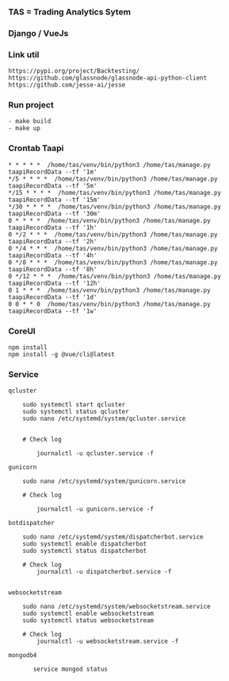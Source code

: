 ### TAS = Trading Analytics Sytem

### Django / VueJs

### Link util
    https://pypi.org/project/Backtesting/
    https://github.com/glassnode/glassnode-api-python-client
    https://github.com/jesse-ai/jesse

### Run project

    - make build
    - make up

### Crontab Taapi

    * * * * *  /home/tas/venv/bin/python3 /home/tas/manage.py taapiRecordData --tf '1m'
    */5 * * * *  /home/tas/venv/bin/python3 /home/tas/manage.py taapiRecordData --tf '5m'
    */15 * * * *  /home/tas/venv/bin/python3 /home/tas/manage.py taapiRecordData --tf '15m'
    */30 * * * *  /home/tas/venv/bin/python3 /home/tas/manage.py taapiRecordData --tf '30m'
    0 * * * *  /home/tas/venv/bin/python3 /home/tas/manage.py taapiRecordData --tf '1h'
    0 */2 * * *  /home/tas/venv/bin/python3 /home/tas/manage.py taapiRecordData --tf '2h'
    0 */4 * * *  /home/tas/venv/bin/python3 /home/tas/manage.py taapiRecordData --tf '4h'
    0 */8 * * *  /home/tas/venv/bin/python3 /home/tas/manage.py taapiRecordData --tf '8h'
    0 */12 * * *  /home/tas/venv/bin/python3 /home/tas/manage.py taapiRecordData --tf '12h'
    0 1 * * *  /home/tas/venv/bin/python3 /home/tas/manage.py taapiRecordData --tf '1d'
    0 0 * * 0  /home/tas/venv/bin/python3 /home/tas/manage.py taapiRecordData --tf '1w'

### CoreUI

    npm install
    npm install -g @vue/cli@latest

### Service

    qcluster

        sudo systemctl start qcluster
        sudo systemctl status qcluster
        sudo nano /etc/systemd/system/qcluster.service

        
        # Check log

            journalctl -u qcluster.service -f
    
    gunicorn

        sudo nano /etc/systemd/system/gunicorn.service

        # Check log
            
            journalctl -u gunicorn.service -f

    botdispatcher
        
        sudo nano /etc/systemd/system/dispatcherbot.service
        sudo systemctl enable dispatcherbot
        sudo systemctl status dispatcherbot

        # Check log
            journalctl -u dispatcherbot.service -f

    
    websocketstream

        sudo nano /etc/systemd/system/websocketstream.service
        sudo systemctl enable websocketstream
        sudo systemctl status websocketstream

        # Check log
            journalctl -u websocketstream.service -f

    mongodb4

           service mongod status
